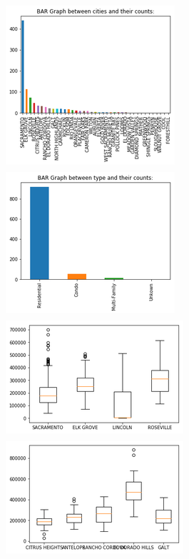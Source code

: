 
![](images/city_vs_city_count.png)

![](images/type_vs_type_count.png)

![](images/boxplot_city_vs_price_1.png)

![](images/boxplot_city_vs_price_2.png)
